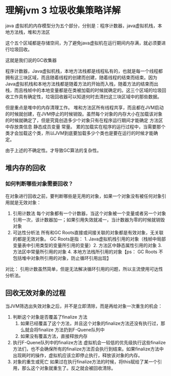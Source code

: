 # 理解jvm 3 垃圾收集策略详解

java 虚拟机的内存模型分为五个部分，分别是：程序计数器，java虚拟机栈，本地方法栈，堆和方法区

这个五个区域都是存储空间，为了避免java虚拟机在运行期间内存满，就必须要进行垃圾回收。

这就是我们说的GC收集器

程序计数器，Java虚拟机栈，本地方法栈都是线程私有的，也就是每一个线程都拥有这三块区域，而且随着线程的创建而创建，随着线程的结束而结束。因为Java虚拟机栈和本地方法栈都是随着方法的开始而入栈，随着方法的结束而出栈，而且栈帧中的本地变量都是在类被加载的时候就确定的。这三个区域的垃圾回收工作具有确定性，垃圾回收器可以知道何时去清扫这三块区域中的那些数据。

但是重点是堆中的内存清理工作。
堆和方法区所有线程共享，而且都在JVM启动的时候就创建，在JVM停止的时候销毁。虽然每个对象的内存大小在加载该对象的时候就确定了，但是究竟创造多少个对象只有在程序运行期间才能确定
方法区中存放类信息 静态成员变量 常量。 累的加载实在程序的运行过程中，当需要那个类才会加载这个类，所以JVM到底要加载多少个类也是要在运行的时候才能确定。

由于上述的不确定性。才导致GC算法的复杂性。

## 堆内存的回收

### 如何判断哪些对象需要回收？

在对象进行回收之前，要判断哪些是无用的对象，如果一个对象没有被任何对象引用就是无效对象：
1. 引用计数法 每个对象都有一个计数器，当这个对象被一个变量或者另一个对象引用一次，该计数器加一；如果引用失效就减一，当计数器为零的时候就销毁对象
2. 可达性分析法 所有和GC Roots直接或间接关联的对象都是有效对象，无关联的都是无效对象。
GC Roots是指： 1. Java虚拟机栈引用的对象（栈帧中局部变量表中引用类型的变量所引用的变量）2. 方法区中静态属性引用的对象 3. 方法区中常量所引用的对象 4. 本地方法栈所引用的对象【ps： GC Roots 不包括堆中对象所引用的对象，防止循环引用出现】

对比：
   引用计数虽然简单，但是无法解决循环引用的问题，所以主流使用可达性分析法。

## 回收无效对象的过程

当JVM筛选出失效对象之后，并不是立即清除，而是再给对象一次重生的机会：

1. 判断这个对象是否覆盖了finalize 方法  
   1. 如果已经覆盖了这个方法，并且这个对象的finalize方法还没有执行过，那么就会将finalize 方法扔到F-Quene队列中
   2. 如果没有覆盖方法，直接释放内存
2. 执行F-Quene队列中的finalize方法 虚拟机会一较低的优先级执行这些finalize方法们，也不会确保所有的finalize方法否会执行到结束。如果finalize方法中出现耗时的操作，虚拟机应该立即停止执行，释放该对象的内存。
3. 对象的重生或死亡  如果过在执行finalize方法的时候，将this赋给了某一个引用，那么这个对象就重生了。反之就会被回收清除。
  

